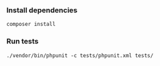 ### Install dependencies
`composer install`

### Run tests
`./vendor/bin/phpunit -c tests/phpunit.xml tests/`
